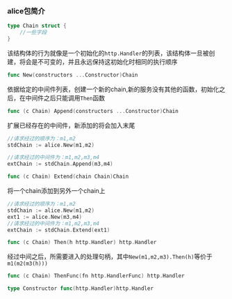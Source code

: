 
### alice包简介

```go
type Chain struct {
    //一些字段
}
```
该结构体的行为就像是一个初始化的`http.Handler`的列表，该结构体一旦被创建，将会是不可变的，并且永远保持这初始化时相同的执行顺序


```go
func New(constructors ...Constructor)Chain
```
依据给定的中间件列表，创建一个新的chain,新的服务没有其他的函数，初始化之后，在中间件之后只能调用`Then`函数

```go
func (c Chain) Append(constructors ...Constructor)Chain
```
扩展已经存在的中间件，新添加的将会加入末尾
```go
//请求经过的顺序为：m1,m2
stdChain := alice.New(m1,m2)

//请求经过的中间件为：m1,m2,m3,m4
extChain := stdChain.Append(m3,m4)
```

```go
func (c Chain) Extend(chain Chain)Chain
```
将一个chain添加到另外一个chain上
```go
//请求经过的顺序为：m1,m2
stdChain := alice.New(m1,m2)
ext1 := alice.New(m3,m4)
//请求经过的中间件为：m1,m2,m3,m4
extChain := stdChain.Extend(ext1)
```

```go
func (c Chain) Then(h http.Handler) http.Handler
```
经过中间之后，所需要进入的处理句柄，其中`New(m1,m2,m3).Then(h)`等价于`m1(m2(m3(h)))`

```go
func (c Chain) ThenFunc(fn http.HandlerFunc) http.Handler
```

```go
type Constructor func(http.Handler)http.Handler
```